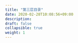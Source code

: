 ```yaml
---
title: "第三层目录"
date: 2020-02-28T10:08:56+09:00
description: 
draft: false
collapsible: true
weight: 1
---
```

